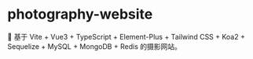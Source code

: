 # photography-website
📸 基于 Vite + Vue3 + TypeScript + Element-Plus + Tailwind CSS + Koa2 + Sequelize + MySQL + MongoDB + Redis 的摄影网站。
